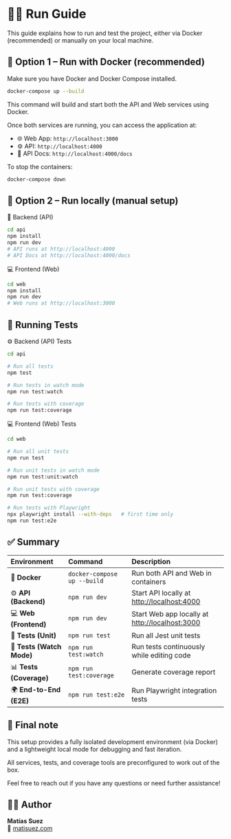 # 🏃‍♂️ Run Guide

This guide explains how to run and test the project, either via Docker (recommended) or manually on your local machine.

## 🚀 Option 1 – Run with Docker (recommended)

Make sure you have Docker and Docker Compose installed.

```bash
docker-compose up --build
```

This command will build and start both the API and Web services using Docker.

Once both services are running, you can access the application at:

- 🌐 Web App: `http://localhost:3000`
- ⚙️ API: `http://localhost:4000`
- 📄 API Docs: `http://localhost:4000/docs`

To stop the containers:

```bash
docker-compose down
```

## 🧩 Option 2 – Run locally (manual setup)

🧠 Backend (API)

```bash
cd api
npm install
npm run dev
# API runs at http://localhost:4000
# API Docs at http://localhost:4000/docs
```

💻 Frontend (Web)

```bash
cd web
npm install
npm run dev
# Web runs at http://localhost:3000
```

## 🧪 Running Tests

⚙️ Backend (API) Tests

```bash
cd api

# Run all tests
npm test

# Run tests in watch mode
npm run test:watch

# Run tests with coverage
npm run test:coverage
```

💻 Frontend (Web) Tests

```bash
cd web

# Run all unit tests
npm run test

# Run unit tests in watch mode
npm run test:unit:watch

# Run unit tests with coverage
npm run test:coverage

# Run tests with Playwright
npx playwright install --with-deps   # first time only
npm run test:e2e
```

## ✅ Summary

| Environment               | Command                     | Description                                                             |
| :------------------------ | :-------------------------- | :---------------------------------------------------------------------- |
| 🐳 **Docker**             | `docker-compose up --build` | Run both API and Web in containers                                      |
| ⚙️ **API (Backend)**      | `npm run dev`               | Start API locally at [http://localhost:4000](http://localhost:4000)     |
| 💻 **Web (Frontend)**     | `npm run dev`               | Start Web app locally at [http://localhost:3000](http://localhost:3000) |
| 🧪 **Tests (Unit)**       | `npm run test`              | Run all Jest unit tests                                                 |
| 👀 **Tests (Watch Mode)** | `npm run test:watch`        | Run tests continuously while editing code                               |
| 📊 **Tests (Coverage)**   | `npm run test:coverage`     | Generate coverage report                                                |
| 🌍 **End-to-End (E2E)**   | `npm run test:e2e`          | Run Playwright integration tests                                        |

## 💬 Final note

This setup provides a fully isolated development environment (via Docker) and a lightweight local mode for debugging and fast iteration.

All services, tests, and coverage tools are preconfigured to work out of the box.

Feel free to reach out if you have any questions or need further assistance!

## 🧑‍💻 Author

**Matías Suez**  
📧 [matisuez.com](https://matisuez.com)
